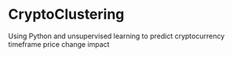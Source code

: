 # CryptoClustering
Using Python and unsupervised learning to predict cryptocurrency timeframe price change impact

